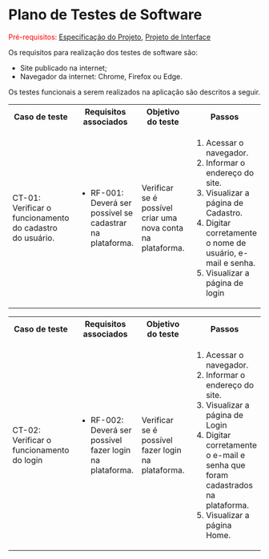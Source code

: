 # Plano de Testes de Software

<span style="color:red">Pré-requisitos: <a href="https://github.com/ICEI-PUC-Minas-PMV-ADS/ads-e1-exemplo-vida-de-estudante/tree/main/documentos/02-Especificação%20do%20Projeto.md"> Especificação do Projeto</a></span>, <a href="https://github.com/ICEI-PUC-Minas-PMV-ADS/ads-e1-exemplo-vida-de-estudante/tree/main/documentos/04-Projeto%20de%20Interface.md"> Projeto de Interface</a>

Os requisitos para realização dos testes de software são:
<ul><li>Site publicado na internet;</li>
<li>Navegador da internet: Chrome, Firefox ou Edge.</li>
</ul>

Os testes funcionais a serem realizados na aplicação são descritos a seguir.

<table>
 <tr>
  <th>Caso de teste</th>
  <th>Requisitos associados</th>
  <th>Objetivo do teste</th>
  <th>Passos</th>
  <th>Critérios de êxito</th>
  <th>Responsável</th>
 </tr>
 <tr>
  <td>CT-01: Verificar o funcionamento do cadastro do usuário.</td>
  <td>
   <ul>
    <li>RF-001:	Deverá ser possível se cadastrar na plataforma.</li>
   </ul>
  </td>
  <td>Verificar se é possível criar uma nova conta na plataforma.</td>
  <td>
   <ol>
    <li>Acessar o navegador.</li>
    <li>Informar o endereço do site.</li>
    <li>Visualizar a página de Cadastro.</li>
    <li>Digitar corretamente o nome de usuário, e-mail e senha.</li>
    <li>Visualizar a página de login</li>
   </ol>
   </td>
  <td>Ao digitar os dados corretamente, o usuário deve ser redirecionado para a página de login</td>
  <td>Roger Marques</td>
 </tr>
</table>

<table>
 <tr>
  <th>Caso de teste</th>
  <th>Requisitos associados</th>
  <th>Objetivo do teste</th>
  <th>Passos</th>
  <th>Critérios de êxito</th>
  <th>Responsável</th>
 </tr>
 <tr>
  <td>CT-02: Verificar o funcionamento do login</td>
  <td>
   <ul>
    <li>RF-002:	Deverá ser possível fazer login na plataforma.</li>
   </ul>
  </td>
  <td>Verificar se é possível fazer login na plataforma.</td>
  <td>
   <ol>
    <li>Acessar o navegador.</li>
    <li>Informar o endereço do site.</li>
    <li>Visualizar a página de Login</li>
    <li>Digitar corretamente o e-mail e senha que foram cadastrados na plataforma.</li>
    <li>Visualizar a página Home.</li>
   </ol>
   </td>
  <td>Ao digitar os dados corretamente, o usuário deve ser redirecionado para a página Home</td>
  <td>Roger Marques</td>
 </tr>
</table>
